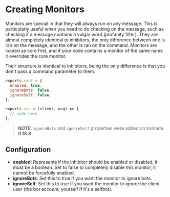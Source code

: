 # Creating Monitors

Monitors are special in that they will always run on any message. This is particularly
useful when you need to do checking on the message, such as checking if a message
contains a vulgar word (profanity filter). They are almost completely identical to
inhibitors, the only difference between one is ran on the message, and the other
is ran on the command. Monitors are loaded as core first, and if your code contains
a monitor of the same name it overrides the core monitor.

Their structure is identical to inhibitors, being the only difference is that you
don't pass a command parameter to them.

```js
exports.conf = {
  enabled: true,
  ignoreBots: false,
  ignoreSelf: false,
};

exports.run = (client, msg) => {
  // code here
};
```

> **NOTE**: `ignoreBots` and `ignoreSelf` properties were added on komada **0.18.8**.

## Configuration
- **enabled**: Represents if the inhibitor should be enabled or disabled, it must be
a boolean. Set to false to completely disable this monitor, it cannot be forcefully enabled.
- **ignoreBots**: Set this to true if you want the monitor to ignore bots.
- **ignoreSelf**: Set this to true if you want the monitor to ignore the client user
(the bot account, yourself if it's a selfbot).
